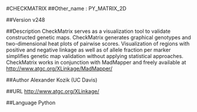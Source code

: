 #CHECKMATRIX
##Other_name
: PY_MATRIX_2D

##Version
v248

##Description
CheckMatrix serves as a visualization tool to validate constructed genetic maps. CheckMatrix generates graphical genotypes and two-dimensional heat plots of pairwise scores. Visualization of regions with positive and negative linkage as well as of allele fraction per marker simplifies genetic map validation without applying statistical approaches. CheckMatrix works in conjunction with MadMapper and freely available at http://www.atgc.org/XLinkage/MadMapper/

##Author
Alexander Kozik (UC Davis)

##URL
http://www.atgc.org/XLinkage/

##Language
Python

